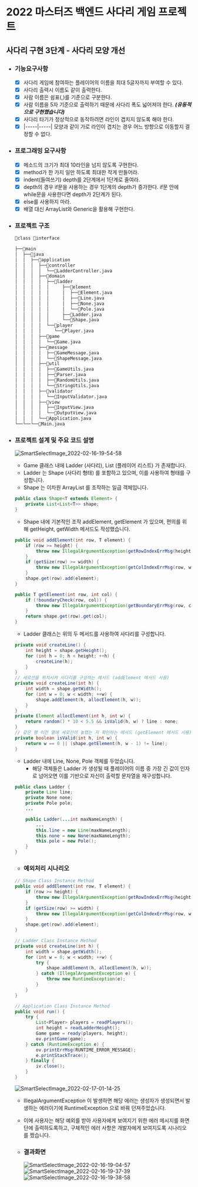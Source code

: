 # 2022 마스터즈 백엔드 사다리 게임 프로젝트
## 사다리 구현 3단계 - 사다리 모양 개선

- ### 기능요구사항
  - [x] 사다리 게임에 참여하는 플레이어의 이름을 최대 5글자까지 부여할 수 있다.
  - [x] 사다리 출력시 이름도 같이 출력한다.
  - [x] 사람 이름은 쉼표(,)를 기준으로 구분한다.
  - [x] 사람 이름을 5자 기준으로 출력하기 때문에 사다리 폭도 넓어져야 한다. ***(유동적으로 구현했습니다)***
  - [x] 사다리 타기가 정상적으로 동작하려면 라인이 겹치지 않도록 해야 한다.
  - [x] |-----|-----| 모양과 같이 가로 라인이 겹치는 경우 어느 방향으로 이동할지 결정할 수 없다.

- ### 프로그래밍 요구사항
  - [x] 메소드의 크기가 최대 10라인을 넘지 않도록 구현한다.
  - [x] method가 한 가지 일만 하도록 최대한 작게 만들어라.
  - [x] indent(들여쓰기) depth를 2단계에서 1단계로 줄여라.
  - [x] depth의 경우 if문을 사용하는 경우 1단계의 depth가 증가한다. if문 안에 while문을 사용한다면 depth가 2단계가 된다.
  - [x] else를 사용하지 마라.
  - [x] 배열 대신 ArrayList와 Generic을 활용해 구현한다.

- ### 프로젝트 구조
  ```bash
  📘class 📗interface
  
  ├──📁main
  │  ├──📁java
  │  │  ├──📁application
  │  │  │  ├──📁controller
  │  │  │  │  └──📘LadderController.java
  │  │  │  ├──📁domain
  │  │  │  │  ├──📁ladder
  │  │  │  │  │     ├──📁element
  │  │  │  │  │     │  ├──📗Element.java
  │  │  │  │  │     │  ├──📘Line.java
  │  │  │  │  │     │  ├──📘None.java
  │  │  │  │  │     │  └──📘Pole.java
  │  │  │  │  │     ├──📘Ladder.java
  │  │  │  │  │     └──📘Shape.java
  │  │  │  │  └──📁player
  │  │  │  │     └──📘Player.java
  │  │  │  ├──📁game
  │  │  │  │  └──📘Game.java
  │  │  │  ├──📁message
  │  │  │  │  ├──📘GameMessage.java  
  │  │  │  │  └──📘ShapeMessage.java
  │  │  │  ├──📁util
  │  │  │  │  ├──📘GameUtils.java 
  │  │  │  │  ├──📘Parser.java 
  │  │  │  │  ├──📘RandomUtils.java 
  │  │  │  │  └──📘StringUtils.java
  │  │  │  ├──📁validator
  │  │  │  │  └──📘InputValidator.java 
  │  │  │  ├──📁view
  │  │  │  │  ├──📘InputView.java
  │  │  │  │  └──📘OutputView.java
  │  │  │  └──📘Application.java
  └──└──└──📘Main.java
  ```
  
- ### 프로젝트 설계 및 주요 코드 설명
  ![SmartSelectImage_2022-02-16-19-54-58](https://user-images.githubusercontent.com/47964708/154250336-df7665f3-ee2e-4abb-b906-5520835ad6d6.png)  
  - Game 클래스 내에 Ladder (사다리), List<Player> (플레이어 리스트) 가 존재합니다.
  - Ladder 는 Shape (사다리 형태) 를 포함하고 있으며, 이를 사용하여 형태를 구성합니다.
  - Shape 는 이차원 ArrayList 를 조작하는 일급 객체입니다.
  ```java
  public class Shape<T extends Element> {
      private List<List<T>> shape;
  }
  ```
  - Shape 내에 기본적인 조작 addElement, getElement 가 있으며, 편의를 위해 getHeight, getWidth 메서드도 작성했습니다.
  ```java
  public void addElement(int row, T element) {
      if (row >= height) {
          throw new IllegalArgumentException(getRowIndexErrMsg(height));
      }
      if (getSize(row) >= width) {
          throw new IllegalArgumentException(getColIndexErrMsg(row, width));
      }
      shape.get(row).add(element);
  }
  ```
  ```java
  public T getElement(int row, int col) {
      if (!boundaryCheck(row, col)) {
          throw new IllegalArgumentException(getBoundaryErrMsg(row, col));
      }
      return shape.get(row).get(col);
  }
  ```
  - Ladder 클래스는 위의 두 메서드를 사용하여 사다리를 구성합니다.
  ```java
  private void createLine() {
      int height = shape.getHeight();
      for (int h = 0; h < height; ++h) {
          createLine(h);
      }
  }
  // 세로선을 위치시켜 사다리를 구성하는 메서드 (addElement 메서드 사용)
  private void createLine(int h) {
      int width = shape.getWidth();
      for (int w = 0; w < width; ++w) {
          shape.addElement(h, allocElement(h, w));
      }
  }
  private Element allocElement(int h, int w) {
      return random() * 10 < 5.5 && isValid(h, w) ? line : none;
  }
  // 같은 행 이전 열에 세로선이 놓였는 지 확인하는 메서드 (getElement 메서드 사용)
  private boolean isValid(int h, int w) {
      return w == 0 || (shape.getElement(h, w - 1) != line);
  }
  ```
  - Ladder 내에 Line, None, Pole 객체를 두었습니다.
    - 해당 객체들은 Ladder 가 생성될 때 플레이어의 이름 중 가장 긴 값이 인자로 넘어오면 이를 기반으로 자신이 출력할 문자열을 재구성합니다.
  ```java
  public class Ladder {
      private Line line;
      private None none;
      private Pole pole;
      ...
  
      public Ladder(...int maxNameLength) {
          ...
          this.line = new Line(maxNameLength);
          this.none = new None(maxNameLength);
          this.pole = new Pole();
      }
  }
  ```

  - ### 예외처리 시나리오
  ```java
  // Shape Class Instance Method
  public void addElement(int row, T element) {
      if (row >= height) {
          throw new IllegalArgumentException(getRowIndexErrMsg(height));
      }
      if (getSize(row) >= width) {
          throw new IllegalArgumentException(getColIndexErrMsg(row, width));
      }
      shape.get(row).add(element);
  }
  ```
  ```java
  // Ladder Class Instance Method
  private void createLine(int h) {
      int width = shape.getWidth();
      for (int w = 0; w < width; ++w) {
          try {
              shape.addElement(h, allocElement(h, w));
          } catch (IllegalArgumentException e) {
              throw new RuntimeException(e);
          }
      }
  }
  ```
  ```java
  // Application Class Instance Method
  public void run() {
      try {
          List<Player> players = readPlayers();
          int height = readLadderHeight();
          Game game = ready(players, height);
          ov.printGame(game);
      } catch (RuntimeException e) {
          ov.printErrMsg(RUNTIME_ERROR_MESSAGE);
          e.printStackTrace();
      } finally {
          iv.close();
      }
  }
  ```
    ![SmartSelectImage_2022-02-17-01-14-25](https://user-images.githubusercontent.com/47964708/154310433-4ad052cb-acaa-49cd-972b-8e8498e4fe53.png)

  - IllegalArgumentException 이 발생하면 해당 에러는 생성자가 생성되면서 발생하는 에러이기에 RuntimeException 으로 바꿔 던져주었습니다.
  - 이에 사용자는 해당 예외를 받아 사용자에게 보여지기 위한 에러 메시지를 화면단에 출력하도록하고, 구체적인 에러 사항은 개발자에게 보여지도록 시나리오를 짰습니다.
  
  - ### 결과화면
    ![SmartSelectImage_2022-02-16-19-04-57](https://user-images.githubusercontent.com/47964708/154247947-9c18d55d-a7a2-4389-aa24-886fb028a748.png)  
    ![SmartSelectImage_2022-02-16-19-37-39](https://user-images.githubusercontent.com/47964708/154247950-dd373f81-4d31-4948-b50f-b87991be170c.png)  
    ![SmartSelectImage_2022-02-16-19-38-58](https://user-images.githubusercontent.com/47964708/154247953-a094f485-d7ad-409b-873c-8e151226472d.png)  